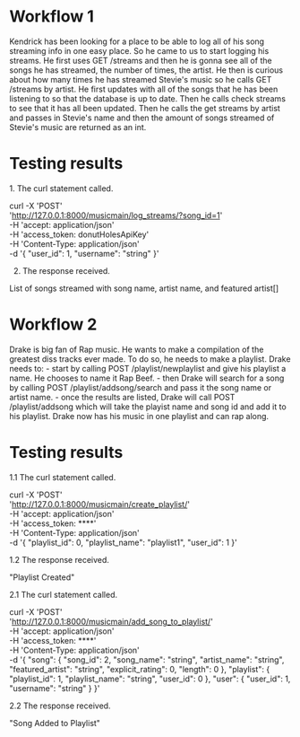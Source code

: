 # Workflow 1

Kendrick has been looking for a place to be able to log all of his song streaming info in one easy place. So he came to us to start logging his streams.
He first uses GET /streams and then he is gonna see all of the songs he has streamed, the number of times, the artist.
He then is curious about how many times he has streamed Stevie's music so he calls GET /streams by artist. He first updates with all of the songs
that he has been listening to so that the database is up to date. Then he calls check streams to see that it has all been updated. Then he calls the get streams by artist and passes in Stevie's name and then the amount of songs streamed of Stevie's music are returned as an int.

# Testing results

<Repeated for each step of the workflow>
1.  The curl statement called.

curl -X 'POST' \
 'http://127.0.0.1:8000/musicmain/log_streams/?song_id=1' \
 -H 'accept: application/json' \
 -H 'access_token: donutHolesApiKey' \
 -H 'Content-Type: application/json' \
 -d '{
"user_id": 1,
"username": "string"
}'

2. The response received.

List of songs streamed with song name, artist name, and featured artist[]



# Workflow 2
Drake is big fan of Rap music. He wants to make a compilation of the greatest diss tracks ever made. To do so, he needs to make a playlist. Drake needs to:
    - start by calling POST /playlist/newplaylist and give his playlist a name. He chooses to name it Rap Beef.
    - then Drake will search for a song by calling POST /playlist/addsong/search and pass it the song name or artist name.
    - once the results are listed, Drake will call POST /playlist/addsong which will take the playist name and song id and   add it to his playlist. Drake now has his music in one playlist and can rap along.

# Testing results
<Repeated for each step of the workflow>
1.1  The curl statement called.

 curl -X 'POST' \
  'http://127.0.0.1:8000/musicmain/create_playlist/' \
  -H 'accept: application/json' \
  -H 'access_token: ****' \
  -H 'Content-Type: application/json' \
  -d '{
  "playlist_id": 0,
  "playlist_name": "playlist1",
  "user_id": 1
}'

1.2 The response received.

"Playlist Created"


2.1  The curl statement called.

 curl -X 'POST' \
  'http://127.0.0.1:8000/musicmain/add_song_to_playlist/' \
  -H 'accept: application/json' \
  -H 'access_token: ****' \
  -H 'Content-Type: application/json' \
  -d '{
  "song": {
    "song_id": 2,
    "song_name": "string",
    "artist_name": "string",
    "featured_artist": "string",
    "explicit_rating": 0,
    "length": 0
  },
  "playlist": {
    "playlist_id": 1,
    "playlist_name": "string",
    "user_id": 0
  },
  "user": {
    "user_id": 1,
    "username": "string"
  }
}'



2.2 The response received.

"Song Added to Playlist"



